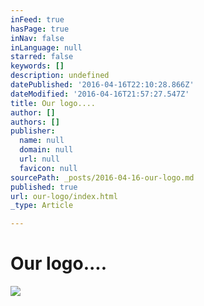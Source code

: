 ```yaml
---
inFeed: true
hasPage: true
inNav: false
inLanguage: null
starred: false
keywords: []
description: undefined
datePublished: '2016-04-16T22:10:28.866Z'
dateModified: '2016-04-16T21:57:27.547Z'
title: Our logo....
author: []
authors: []
publisher:
  name: null
  domain: null
  url: null
  favicon: null
sourcePath: _posts/2016-04-16-our-logo.md
published: true
url: our-logo/index.html
_type: Article

---
```

# Our logo....
![](https://the-grid-user-content.s3-us-west-2.amazonaws.com/5217a7c0-2696-4215-8407-2d6ab815cd58.jpg)
